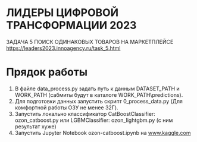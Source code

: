 # ЛИДЕРЫ ЦИФРОВОЙ ТРАНСФОРМАЦИИ 2023
ЗАДАЧА 5
ПОИСК ОДИНАКОВЫХ ТОВАРОВ НА МАРКЕТПЛЕЙСЕ
https://leaders2023.innoagency.ru/task_5.html

# Прядок работы

1. В файле data_process.py задать путь к данным DATASET_PATH и WORK_PATH (сабмиты будут в каталоге WORK_PATH\predictions).
2. Для подготовки данных запустить скрипт 0_process_data.py (Для комфортной работы ОЗУ не менее 32Г).
3. Запустить локально классификатор CatBoostClassifier: ozon_catboost.py или LGBMClassifier: ozon_lightgbm.py (с ним результат хуже)
4. Запустить Jupyter Notebook ozon-catboost.ipynb на www.kaggle.com 
